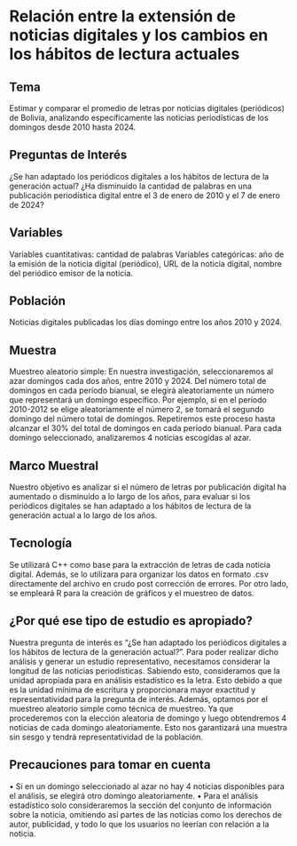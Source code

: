 # Relación entre la extensión de noticias digitales y los cambios en los hábitos de lectura actuales
## Tema
Estimar y comparar el promedio de letras por noticias digitales (periódicos) de Bolivia, analizando específicamente las noticias periodísticas de los domingos desde 2010 hasta 2024.
## Preguntas de Interés
¿Se han adaptado los periódicos digitales a los hábitos de lectura de la generación actual?
¿Ha disminuido la cantidad de palabras en una publicación periodística digital entre el 3 de enero de 2010 y el 7 de enero de 2024?
## Variables
Variables cuantitativas: cantidad de palabras
Variables categóricas: año de la emisión de la noticia digital (periódico), URL de la noticia digital, nombre del periódico emisor de la noticia.
## Población
Noticias digitales publicadas los días domingo entre los años 2010 y 2024.
## Muestra
Muestreo aleatorio simple: En nuestra investigación, seleccionaremos al azar domingos cada dos años, entre 2010 y 2024. Del número total de domingos en cada período bianual, se elegirá aleatoriamente un número que representará un domingo específico. Por ejemplo, si en el período 2010-2012 se elige aleatoriamente el número 2, se tomará el segundo domingo del número total de domingos. Repetiremos este proceso hasta alcanzar el 30% del total de domingos en cada período bianual. Para cada domingo seleccionado, analizaremos 4 noticias escogidas al azar. 
## Marco Muestral
Nuestro objetivo es analizar si el número de letras por publicación digital ha aumentado o disminuido a lo largo de los años, para evaluar si los periódicos digitales se han adaptado a los hábitos de lectura de la generación actual a lo largo de los años.
## Tecnología
Se utilizará C++ como base para la extracción de letras de cada noticia digital. Además, se lo utilizara para organizar los datos en formato .csv directamente del archivo en crudo post corrección de errores. Por otro lado, se empleará R para la creación de gráficos y el muestreo de datos.
## ¿Por qué ese tipo de estudio es apropiado?
Nuestra pregunta de interés es “¿Se han adaptado los periódicos digitales a los hábitos de lectura de la generación actual?”. Para poder realizar dicho análisis y generar un estudio representativo, necesitamos considerar la longitud de las noticias periodísticas.
Sabiendo esto, consideramos que la unidad apropiada para en análisis estadístico es la letra. Esto debido a que es la unidad mínima de escritura y proporcionara mayor exactitud y representatividad para la pregunta de interés.
Además, optamos por el muestreo aleatorio simple como técnica de muestreo. Ya que procederemos con la elección aleatoria de domingo y luego obtendremos 4 noticias de cada domingo aleatoriamente. Esto nos garantizará una muestra sin sesgo y tendrá representatividad de la población.
## Precauciones para tomar en cuenta
•	Si en un domingo seleccionado al azar no hay 4 noticias disponibles para el análisis, se elegirá otro domingo aleatoriamente.
•	Para el análisis estadístico solo consideraremos la sección del conjunto de información sobre la noticia, omitiendo así partes de las noticias como los derechos de autor, publicidad, y todo lo que los usuarios no leerían con relación a la noticia.

